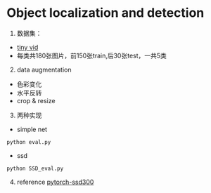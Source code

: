 # Object localization and detection

1. 数据集：
* [tiny vid](http://xinggangw.info/data/tiny_vid.zip)
* 每类共180张图片，前150张train,后30张test，一共5类

2. data augmentation
* 色彩变化
* 水平反转
* crop & resize

3. 两种实现
* simple net 
```bash
python eval.py
```
* ssd
```bash
python SSD_eval.py
```
4. reference
[pytorch-ssd300](https://github.com/kuangliu/torchcv)
